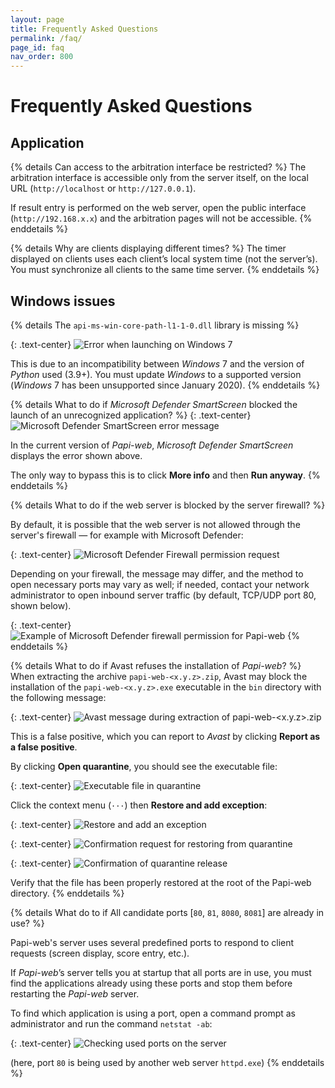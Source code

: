 ```yaml
---
layout: page
title: Frequently Asked Questions
permalink: /faq/
page_id: faq
nav_order: 800
---
```


# Frequently Asked Questions

## Application

{% details Can access to the arbitration interface be restricted? %}
  The arbitration interface is accessible only from the server itself, on the local URL (`http://localhost` or `http://127.0.0.1`).

  If result entry is performed on the web server, open the public interface (`http://192.168.x.x`) and the arbitration pages will not be accessible.
{% enddetails %}

{% details Why are clients displaying different times? %}
  The timer displayed on clients uses each client’s local system time (not the server’s).
  You must synchronize all clients to the same time server.
{% enddetails %}

## Windows issues

{% details The `api-ms-win-core-path-l1-1-0.dll` library is missing %}

  {: .text-center}
  ![Error when launching on _Windows_ 7](/assets/faq/faq-system-windows-7.jpg)

  This is due to an incompatibility between _Windows_ 7 and the version of _Python_ used (3.9+).
  You must update _Windows_ to a supported version (_Windows_ 7 has been unsupported since January 2020).
{% enddetails %}

{% details What to do if _Microsoft Defender SmartScreen_ blocked the launch of an unrecognized application? %}
  {: .text-center}
  ![_Microsoft Defender SmartScreen_ error message](/assets/faq/faq-system-defender-smartscreen.jpg)

  In the current version of _Papi-web_, _Microsoft Defender SmartScreen_ displays the error shown above.

  The only way to bypass this is to click **More info** and then **Run anyway**.
{% enddetails %}

{% details What to do if the web server is blocked by the server firewall? %}

  By default, it is possible that the web server is not allowed through the server's firewall — for example with Microsoft Defender:

  {: .text-center}
  ![_Microsoft Defender Firewall_ permission request](/assets/faq/faq-system-defender-firewall-1.jpg)

  Depending on your firewall, the message may differ, and the method to open necessary ports may vary as well;
  if needed, contact your network administrator to open inbound server traffic (by default, TCP/UDP port 80, shown below).

  {: .text-center}
  ![Example of _Microsoft Defender_ firewall permission for _Papi-web_](/assets/faq/faq-system-defender-firewall-2.jpg)
{% enddetails %}

{% details What to do if Avast refuses the installation of _Papi-web_? %}
  When extracting the archive `papi-web-<x.y.z>.zip`, Avast may block the installation of the `papi-web-<x.y.z>.exe` executable in the `bin` directory with the following message:

  {: .text-center}
  ![_Avast_ message during extraction of `papi-web-<x.y.z>.zip`](/assets/faq/faq-system-avast-1.jpg)

  This is a false positive, which you can report to _Avast_ by clicking **Report as a false positive**.

  By clicking **Open quarantine**, you should see the executable file:

  {: .text-center}
  ![Executable file in quarantine](/assets/faq/faq-system-avast-2.jpg)

  Click the context menu (`···`) then **Restore and add exception**:

  {: .text-center}
  ![Restore and add an exception](/assets/faq/faq-system-avast-3.jpg)

  {: .text-center}
  ![Confirmation request for restoring from quarantine](/assets/faq/faq-system-avast-4.jpg)

  {: .text-center}
  ![Confirmation of quarantine release](/assets/faq/faq-system-avast-5.jpg)

  Verify that the file has been properly restored at the root of the Papi-web directory.
{% enddetails %}

{% details What do to if All candidate ports [`80`, `81`, `8080`, `8081`] are already in use? %}

  Papi-web's server uses several predefined ports to respond to client requests (screen display, score entry, etc.).

  If _Papi-web_’s server tells you at startup that all ports are in use, you must find the applications already using these ports and stop them before restarting the _Papi-web_ server.

  To find which application is using a port, open a command prompt as administrator and run the command `netstat -ab`:

  {: .text-center}
  ![Checking used ports on the server](/assets/faq/faq-system-netstat.jpg)

  (here, port `80` is being used by another web server `httpd.exe`)
{% enddetails %}
